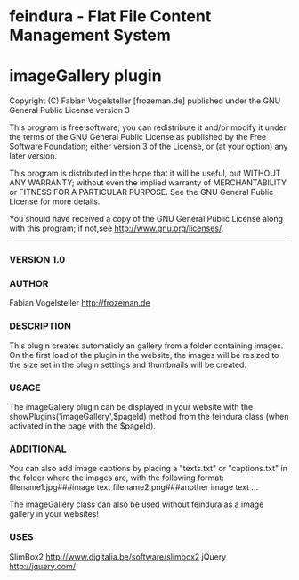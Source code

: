feindura - Flat File Content Management System
==============================================
imageGallery plugin
==============================================
Copyright (C) Fabian Vogelsteller [frozeman.de]
published under the GNU General Public License version 3

This program is free software;
you can redistribute it and/or modify it under the terms of the GNU General Public License as published by
the Free Software Foundation; either version 3 of the License, or (at your option) any later version.

This program is distributed in the hope that it will be useful, but WITHOUT ANY WARRANTY;
without even the implied warranty of MERCHANTABILITY or FITNESS FOR A PARTICULAR PURPOSE.
See the GNU General Public License for more details.

You should have received a copy of the GNU General Public License along with this program;
if not,see <http://www.gnu.org/licenses/>.
_____________________________________________

### VERSION 1.0

### AUTHOR
Fabian Vogelsteller <http://frozeman.de>


### DESCRIPTION
This plugin creates automaticly an gallery from a folder containing images. On the first load of the plugin in the website,
the images will be resized to the size set in the plugin settings and thumbnails will be created.


### USAGE
The imageGallery plugin can be displayed in your website with the showPlugins('imageGallery',$pageId) method from the feindura class (when activated in the page with the $pageId).


### ADDITIONAL
You can also add image captions by placing a "texts.txt" or "captions.txt" in the folder where the images are, with the following format:
filename1.jpg###image text
filename2.png###another image text
...

The imageGallery class can also be used without feindura as a image gallery in your websites!


### USES
SlimBox2 http://www.digitalia.be/software/slimbox2
jQuery http://jquery.com/